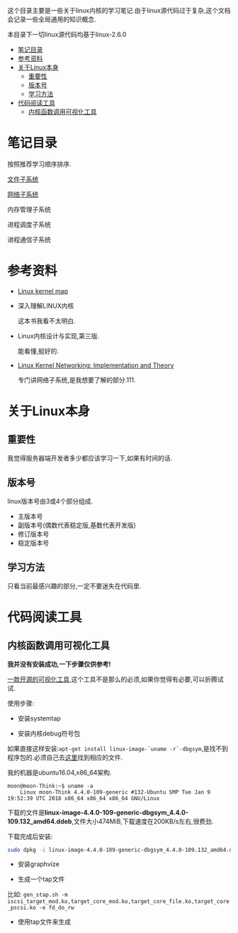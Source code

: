 这个目录主要是一些关于linux内核的学习笔记.由于linux源代码过于复杂,这个文档会记录一些全局通用的知识概念.

本目录下一切linux源代码均基于linux-2.6.0

<!-- TOC -->

- [笔记目录](#笔记目录)
- [参考资料](#参考资料)
- [关于Linux本身](#关于linux本身)
    - [重要性](#重要性)
    - [版本号](#版本号)
    - [学习方法](#学习方法)
- [代码阅读工具](#代码阅读工具)
    - [内核函数调用可视化工具](#内核函数调用可视化工具)

<!-- /TOC -->

# 笔记目录

按照推荐学习顺序排序.

[文件子系统](vfs/README.md)

[网络子系统](network/README.md)

内存管理子系统

进程调度子系统

进程通信子系统

# 参考资料

* [Linux kernel map](http://makelinux.net/kernel_map/)

* 深入理解LINUX内核

    这本书我看不太明白.

* Linux内核设计与实现,第三版.

    能看懂,挺好的.
    
* [Linux Kernel Networking: Implementation and Theory](https://www.amazon.com/gp/product/143026196X/ref=as_li_ss_il?ie=UTF8&camp=1789&creative=390957&creativeASIN=143026196X&linkCode=as2&tag=makelinux-20) 

    专门讲网络子系统,是我想要了解的部分.111.

# 关于Linux本身

## 重要性

我觉得服务器端开发者多少都应该学习一下,如果有时间的话. 

## 版本号

linux版本号由3或4个部分组成.

* 主版本号
* 副版本号(偶数代表稳定版,基数代表开发版)
* 修订版本号
* 稳定版本号


## 学习方法

只看当前最感兴趣的部分,一定不要迷失在代码里.

# 代码阅读工具

## 内核函数调用可视化工具

**我并没有安装成功,一下步骤仅供参考!**

[一款开源的可视化工具](https://github.com/vonnyfly/kernel_visualization),这个工具不是那么的必须,如果你觉得有必要,可以折腾试试.

使用步骤:

* 安装systemtap

* 安装内核debug符号包

如果直接这样安装:```apt-get install linux-image-`uname -r`-dbgsym```,是找不到程序包的.必须自己去[这里](http://ddebs.ubuntu.com/pool/main/l/linux/)找到相应的文件.


我的机器是ubuntu16.04,x86_64架构.
```
moon@moon-Think:~$ uname -a
    Linux moon-Think 4.4.0-109-generic #132-Ubuntu SMP Tue Jan 9 19:52:39 UTC 2018 x86_64 x86_64 x86_64 GNU/Linux

```

下载的文件是**linux-image-4.4.0-109-generic-dbgsym\_4.4.0-109.132_amd64.ddeb**,文件大小474MiB,下载速度在200KB/s左右,很费劲.

下载完成后安装:
```bash
sudo dpkg -i linux-image-4.4.0-109-generic-dbgsym_4.4.0-109.132_amd64.ddeb 
```

* 安装graphvize

* 生成一个tap文件

比如:
```gen_stap.sh -m iscsi_target_mod.ko,target_core_mod.ko,target_core_file.ko,target_core_pscsi.ko -e fd_do_rw```

* 使用tap文件来生成

